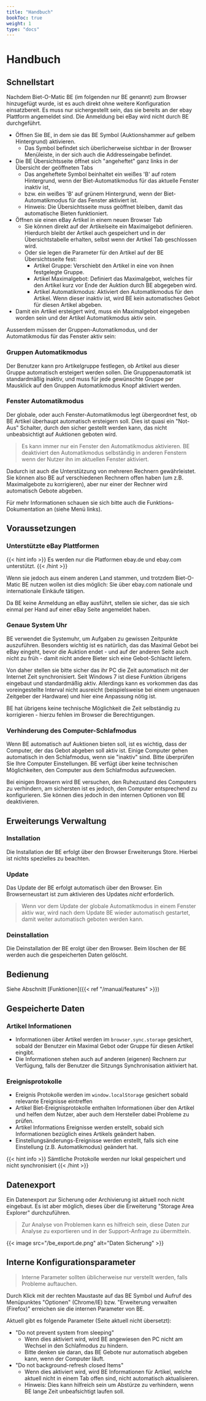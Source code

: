 ```yaml
---
title: "Handbuch"
bookToc: true
weight: 1
type: "docs"
---
```


# Handbuch

## Schnellstart

Nachdem Biet-O-Matic BE (im folgenden nur BE genannt) zum Browser hinzugefügt wurde,
ist es auch direkt ohne weitere Konfiguration einsatzbereit. Es muss nur sichergestellt sein, das sie bereits an der 
ebay Plattform angemeldet sind. Die Anmeldung bei eBay wird nicht durch BE durchgeführt.

* Öffnen Sie BE, in dem sie das BE Symbol (Auktionshammer auf gelbem Hintergrund) aktivieren.
    * Das Symbol befindet sich überlicherweise sichtbar in der Browser Menüleiste, in der sich auch die Addresseingabe befindet.
* Die BE Übersichtsseite öffnet sich "angeheftet" ganz links in der Übersicht der geöffneten Tabs
    * Das angeheftete Symbol beinhaltet ein weißes 'B' auf rotem Hintergrund, wenn der Biet-Automatikmodus für das aktuelle Fenster inaktiv ist,
    * bzw. ein weißes 'B' auf grünem Hintergrund, wenn der Biet-Automatikmodus für das Fenster aktiviert ist.
    * Hinweis: Die Übersichtsseite muss geöffnet bleiben, damit das automatische Bieten funktioniert.
* Öffnen sie einen eBay Artikel in einem neuen Browser Tab
    * Sie können direkt auf der Artikelseite ein Maximalgebot definieren. Hierdurch bleibt der Artikel auch gespeichert
      und in der Übersichtstabelle erhalten, selbst wenn der Artikel Tab geschlossen wird.
    * Oder sie legen die Parameter für den Artikel auf der BE Übersichtsseite fest:
        * Artikel Gruppe: Verschiebt den Artikel in eine von ihnen festgelegte Gruppe.
        * Artikel Maximalgebot: Definiert das Maximalgebot, welches für den Artikel kurz vor Ende der Auktion durch BE abgegeben wird.
        * Artikel Automatikmodus: Aktiviert den Automatikmodus für den Artikel. Wenn dieser inaktiv ist, wird BE kein automatisches Gebot für diesen Artikel abgeben.
* Damit ein Artikel ersteigert wird, muss ein Maximalgebot eingegeben worden sein und der Artikel Automatikmodus aktiv sein.

Ausserdem müssen der Gruppen-Automatikmodus, und der Automatikmodus für das Fenster aktiv sein:

### Gruppen Automatikmodus
Der Benutzer kann pro Artikelgruppe festlegen, ob Artikel aus dieser Gruppe automatisch ersteigert werden sollen.
Die Grupppenautomatik ist standardmäßig inaktiv, und muss für jede gewünschte Gruppe per Mausklick auf den Gruppen Automatikmodus Knopf aktiviert werden.

### Fenster Automatikmodus
Der globale, oder auch Fenster-Automatikmodus legt übergeordnet fest, ob BE Artikel überhaupt automatisch ersteigern soll.
Dies ist quasi ein "Not-Aus" Schalter, durch den sicher gestellt werden kann, das nicht unbeabsichtigt auf Auktionen
geboten wird.

> Es kann immer nur ein Fenster den Automatikmodus aktivieren.
> BE deaktiviert den Automatikmodus selbständig in anderen Fenstern wenn der Nutzer ihn im aktuellen Fenster aktiviert.

Dadurch ist auch die Unterstützung von mehreren Rechnern gewährleistet. Sie können also BE auf verschiedenen Rechnern
offen haben (um z.B. Maximalgebote zu korrigieren), aber nur einer der Rechner wird automatisch Gebote abgeben.

Für mehr Informationen schauen sie sich bitte auch die Funktions-Dokumentation an (siehe Menü links).

## Voraussetzungen

### Unterstützte eBay Plattformen
{{< hint info >}}
Es werden nur die Platformen ebay.de und ebay.com unterstützt.
{{< /hint >}}

Wenn sie jedoch aus einem anderen Land stammen, und trotzdem Biet-O-Matic BE nutzen wollen ist dies möglich:
Sie über ebay.com nationale und internationale Einkäufe tätigen.

Da BE keine Anmeldung an eBay ausführt, stellen sie sicher, das sie sich einmal per Hand auf einer eBay Seite angemeldet
haben.

### Genaue System Uhr
BE verwendet die Systemuhr, um Aufgaben zu gewissen Zeitpunkte auszuführen. Besonders wichtig ist es natürlich,
das das Maximal Gebot bei eBay eingeht, bevor die Auktion endet - und auf der anderen Seite auch nicht zu früh - damit 
nicht andere Bieter sich eine Gebot-Schlacht liefern. 

Von daher stellen sie bitte sicher das ihr PC die Zeit automatisch mit der Internet Zeit synchronisiert. Seit Windows
7 ist diese Funktion übrigens eingebaut und standardmäßig aktiv. Allerdings kann es vorkommen das das voreingestellte
Interval nicht ausreicht (beispielsweise bei einem ungenauen Zeitgeber der Hardware) und hier eine Anpassung nötig ist.

BE hat übrigens keine technische Möglichkeit die Zeit selbständig zu korrigieren - hierzu fehlen im Browser die
Berechtigungen. 

### Verhinderung des Computer-Schlafmodus
Wenn BE automatisch auf Auktionen bieten soll, ist es wichtig, dass der Computer, der das Gebot abgeben soll aktiv ist.
Einige Computer gehen automatisch in den Schlafmodus, wenn sie "inaktiv" sind. Bitte überprüfen Sie Ihre Computer
Einstellungen. BE verfügt über keine technischen Möglichkeiten, den Computer aus dem Schlafmodus aufzuwecken.

Bei einigen Browsern wird BE versuchen, den Ruhezustand des Computers zu verhindern,
am sichersten ist es jedoch, den Computer entsprechend zu konfigurieren.
Sie können dies jedoch in den internen Optionen von BE deaktivieren.

## Erweiterungs Verwaltung 
### Installation
Die Installation der BE erfolgt über den Browser Erweiterungs Store. Hierbei ist nichts spezielles zu beachten.

### Update
Das Update der BE erfolgt automatisch über den Browser. Ein Browserneustart ist zum aktivieren des Updates *nicht* 
erforderlich. 

> Wenn vor dem Update der globale Automatikmodus in einem Fenster aktiv war, wird nach dem Update BE wieder automatisch
> gestartet, damit weiter automatisch geboten werden kann.

### Deinstallation
Die Deinstallation der BE erolgt über den Browser. Beim löschen der BE werden auch die gespeicherten Daten gelöscht.

## Bedienung
Siehe Abschnitt [Funktionen]({{< ref "/manual/features" >}})

## Gespeicherte Daten
### Artikel Informationen
* Informationen über Artikel werden im `browser.sync.storage` gesichert, sobald der Benutzer ein Maximal Gebot oder Gruppe für
diesen Artikel eingibt.
* Die Informationen stehen auch auf anderen (eigenen) Rechnern zur Verfügung, falls der Benutzer die Sitzungs Synchronisation
aktiviert hat.

### Ereignisprotokolle 
* Ereignis Protokolle werden im `window.localStorage` gesichert sobald relevante Ereignisse eintreffen
* Artikel Biet-Ereignisprotokolle enthalten Informationen über den Artikel und helfen dem Nutzer, aber auch dem
Hersteller dabei Probleme zu prüfen.
* Artikel Informations Ereignisse werden erstellt, sobald sich Informationen bezüglich eines Artikels geändert haben.
* Einstellungsänderungs-Ereignisse werden erstellt, falls sich eine Einstellung (z.B. Automatikmodus) geändert hat.

{{< hint info >}}
Sämtliche Protokolle werden nur lokal gespeichert und nicht synchronisiert
{{< /hint >}}

## Datenexport
Ein Datenexport zur Sicherung oder Archivierung ist aktuell noch nicht eingebaut.
Es ist aber möglich, dieses über die Erweiterung "Storage Area Explorer" durchzuführen.

> Zur Analyse von Problemen kann es hilfreich sein, diese Daten zur Analyse zu exportieren und in der Support-Anfrage
> zu übermitteln.

{{< image src="/be_export.de.png" alt="Daten Sicherung" >}}

## Interne Konfigurationsparameter

> Interne Parameter sollten üblicherweise nur verstellt werden, falls Probleme auftauchen.

Durch Klick mit der rechten Maustaste auf das BE Symbol und Aufruf des Menüpunktes
"Optionen" (Chrome/IE) bzw. "Erweiterung verwalten (Firefox)" erreichen sie die internen Parameter von BE.

Aktuell gibt es folgende Parameter (Seite aktuell nicht übersetzt):

* "Do not prevent system from sleeping"
    * Wenn dies aktiviert wird, wird BE angewiesen den PC nicht am Wechsel in den Schlafmodus zu hindern.
    * Bitte denken sie daran, das BE Gebote nur automatisch abgeben kann, wenn der Computer läuft.
* "Do not background-refresh closed Items"
    * Wenn dies aktiviert wird, wird BE Informationen für Artikel, welche aktuell nicht in einem Tab offen sind, nicht automatisch aktualisieren.
    * Hinweis: Dies kann hilfreich sein um Abstürze zu verhindern, wenn BE lange Zeit unbeafsichtigt laufen soll.  
